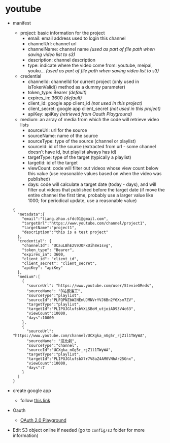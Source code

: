 # youtube

* manifest
  * project: basic information for the project
    * email: email address used to login this channel
    * channelUrl: channel url
    * channelName: channel name *(used as part of file path when saving video list to s3)*
    * description: channel description
    * type: indicate where the video come from: youtube, meipai, youku... *(used as part of file path when saving video list to s3)*
  * credential
    * channelId: channelId for current project (only used in isTokenValid() method as a dummy parameter)
    * token_type: Bearer *(default)*  
    * expires_in: 3600 *(default)*
    * client_id: google app client_id *(not used in this project)*
    * client_secret: google app client_secret *(not used in this project)*
    * apiKey: apiKey *(retrieved from Oauth Playground)*
  * medium: an array of media from which the code will retrieve video lists
    * sourceUrl: url for the source
    * sourceName: name of the source
    * sourceType: type of the source (channel or playlist)
    * sourceId: id of the source (extracted from url - some channel doesn't have id, but playlist always has id)
    * targetType: type of the target (typically a playlist)
    * targetId: id of the target
    * viewCount: code will filter out videos whose view count below this value (use reasonable values based on when the video was published)
    * days: code will calculate a target date (today - days), and will filter out videos that published before the target date (if move the entire channel the first time, probably use a larger value like 1000; for periodical update, use a reasonable value)
  ```
  {
    "metadata":{
      "email":"liang.zhao.sfdc01@gmail.com",
      "targetUrl":"https://www.youtube.com/channel/project1",
      "targetName":"project1",
      "description":"this is a test project"
    },
    "credential": {
      "channelId": "UCauLBhE2V9JOFxUih8e1svg",
      "token_type": "Bearer",
      "expires_in": 3600,
      "client_id": "client_id",
      "client_secret": "client_secret",
      "apiKey": "apiKey"
    },
    "medium":[
      {
        "sourceUrl": "https://www.youtube.com/user/StevieGReds",
        "sourceName": "B站搬运工",
        "sourceType":"playlist",
        "sourceId":"PLFQPNZbW2NEnUJMNVrYVJ6Bn2Y6Xsm7ZV",
        "targetType":"playlist",
        "targetId":"PLIPOJGlufsbVXLSBoM_utjoiAD93V4c63",
        "viewCount":10000,
        "days":10000
      },
      {
        "sourceUrl": "https://www.youtube.com/channel/UCXgka_nGg5r_rjZ1l1TWyWA",
        "sourceName": "逗比劇",
        "sourceType":"channel",
        "sourceId":"UCXgka_nGg5r_rjZ1l1TWyWA",
        "targetType":"playlist",
        "targetId":"PLIPOJGlufsbX7r7V8aZ4AM0VNhAr25Gnx",
        "viewCount":10000,
        "days":7
      }
    ]
  }
  ```

* create google app
  * follow [this link](https://www.slickremix.com/docs/get-api-key-for-youtube/)

* Oauth
  * [OAuth 2.0 Playground](https://developers.google.com/oauthplayground/)

* Edit S3 object online if needed (go to `config/s3` folder for more information)
